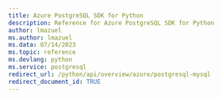 ```yaml
---
title: Azure PostgreSQL SDK for Python
description: Reference for Azure PostgreSQL SDK for Python
author: lmazuel
ms.author: lmazuel
ms.data: 07/14/2023
ms.topic: reference
ms.devlang: python
ms.service: postgresql
redirect_url: /python/api/overview/azure/postgresql-mysql
redirect_document_id: TRUE
---
```

